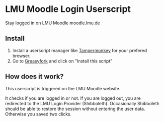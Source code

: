 # LMU Moodle Login Userscript
Stay logged in on LMU Moodle moodle.lmu.de

## Install
1) Install a userscript manager like [Tampermonkey](https://www.tampermonkey.net/) for your prefered browser.
2) Go to [Greasyfork](https://greasyfork.org/en/scripts/402556) and click on "Install this script"

## How does it work?
This userscript is triggered on the LMU Moodle website.

It checks if you are logged in or not. 
If you are logged out, you are redirected to the LMU Login Provider (Shibboleth).
Occasionally Shibboleth should be able to restore the session without entering the user data. 
Otherwise you saved two clicks.
